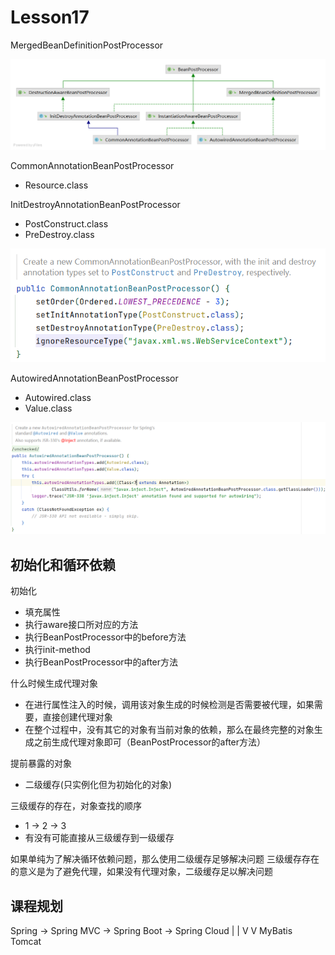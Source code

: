 # Lesson17

MergedBeanDefinitionPostProcessor

![AutowiredAnnotationBeanPostProcessor](AutowiredAnnotationBeanPostProcessor.png)


CommonAnnotationBeanPostProcessor
- Resource.class

InitDestroyAnnotationBeanPostProcessor
- PostConstruct.class 
- PreDestroy.class

![img.png](img.png)


AutowiredAnnotationBeanPostProcessor

- Autowired.class
- Value.class

![img_1.png](img_1.png)


## 初始化和循环依赖

初始化
- 填充属性
- 执行aware接口所对应的方法
- 执行BeanPostProcessor中的before方法
- 执行init-method
- 执行BeanPostProcessor中的after方法

什么时候生成代理对象
- 在进行属性注入的时候，调用该对象生成的时候检测是否需要被代理，如果需要，直接创建代理对象
- 在整个过程中，没有其它的对象有当前对象的依赖，那么在最终完整的对象生成之前生成代理对象即可（BeanPostProcessor的after方法）

提前暴露的对象
- 二级缓存(只实例化但为初始化的对象)

三级缓存的存在，对象查找的顺序 
- 1 -> 2 -> 3
- 有没有可能直接从三级缓存到一级缓存

如果单纯为了解决循环依赖问题，那么使用二级缓存足够解决问题
三级缓存存在的意义是为了避免代理，如果没有代理对象，二级缓存足以解决问题

## 课程规划

Spring -> Spring MVC -> Spring Boot -> Spring Cloud
              |               |
              V               V
           MyBatis         Tomcat 